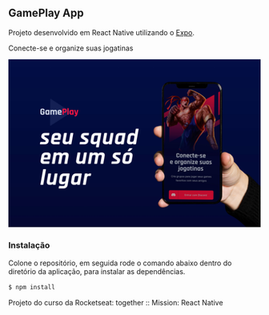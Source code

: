 ## GamePlay App

Projeto desenvolvido em React Native utilizando o <a href="https://expo.io/" target="_blank" title="Expo">Expo</a>.

Conecte-se e organize suas jogatinas

![Print sreen](https://github.com/givisiez/gameplay/blob/master/assets/prints/capa.jpg?raw=true)

### Instalação
Colone o repositório, em seguida rode o comando abaixo dentro do diretório da aplicação, para instalar as dependências.
```bash
$ npm install
```

Projeto do curso da Rocketseat: together :: Mission: React Native